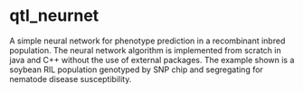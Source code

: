 # qtl_neurnet
A simple neural network for phenotype prediction in a recombinant inbred population. The neural network algorithm is implemented from scratch in java and C++ without the use of external packages. The example shown is a soybean RIL population genotyped by SNP chip and segregating for nematode disease susceptibility.
